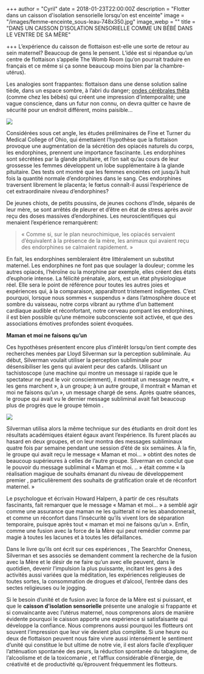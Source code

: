 +++
author = "Cyril"
date = 2018-01-23T22:00:00Z
description = "Flotter dans un caisson d'isolation sensorielle lorsqu'on est enceinte"
image = "/images/femme-enceinte_sous-leau-748x350.jpg"
image_webp = ""
title = "DANS UN CAISSON D’ISOLATION SENSORIELLE COMME UN BÉBÉ DANS LE VENTRE DE SA MÈRE"

+++
L’expérience du caisson de flottaison est-elle une sorte de retour au sein maternel? Beaucoup de gens le pensent. L’idée est si répandue qu’un centre de flottaison s’appelle The Womb Room (qu’on pourrait traduire en français et ce même si ça sonne beaucoup moins bien par la chambre-utérus).

Les analogies sont frappantes: flottaison dans une dense solution saline tiède, dans un espace sombre, à l’abri du danger; [ondes cérébrales thêta](https://jeflotte.com/blog/comment-entrer-dans-un-rythme-cerebral-theta-grace-aux-caissons-d-isolation-sensorielle/) (comme chez les bébés) qui créent une impression d’intemporalité; une vague conscience, dans un futur non connu, on devra quitter ce havre de sécurité pour un endroit différent, moins paisible…

![](/images/baby-upside-down-going-to-pool-water_bfvw5j04s-201x300.jpg)

Considérées sous cet angle, les études préliminaires de Fine et Turner du Medical College of Ohio, qui émettaient l’hypothèse que la flottaison provoque une augmentation de la sécrétion des opiacés naturels du corps, les endorphines, prennent une importance fascinante. Les endorphines sont sécrétées par la glande pituitaire, et l’on sait qu’au cours de leur grossesse les femmes développent un lobe supplémentaire à la glande pituitaire. Des tests ont montré que les femmes enceintes ont jusqu’à huit fois la quantité normale d’endorphines dans le sang. Ces endorphines traversent librement le placenta; le fœtus connaît-il aussi l’expérience de cet extraordinaire niveau d’endorphines?

De jeunes chiots, de petits poussins, de jeunes cochons d’Inde, séparés de leur mère, se sont arrêtés de pleurer et d’être en état de stress après avoir reçu des doses massives d’endorphines. Les neuroscientifiques qui menaient l’expérience remarquèrent:

> « Comme si, sur le plan neurochimique, les opiacés servaient d’équivalent à la présence de la mère, les animaux qui avaient reçu des endorphines se calmaient rapidement. »

En fait, les endorphines sembleraient être littéralement un substitut maternel. Les endorphines ne font pas que soulager la douleur; comme les autres opiacés, l’héroïne ou la morphine par exemple, elles créent des états d’euphorie intense. La félicité prénatale, alors, est un état physiologique réel. Elle sera le point de référence pour toutes les autres joies et expériences qui, à la comparaison, apparaîtront tristement indigentes. C’est pourquoi, lorsque nous sommes « suspendus » dans l’atmosphère douce et sombre du vaisseau, notre corps vibrant au rythme d’un battement cardiaque audible et réconfortant, notre cerveau pompant les endorphines, il est bien possible qu’une mémoire subconsciente soit activée, et que des associations émotives profondes soient évoquées.

**Maman et moi ne faisons qu’un**

Ces hypothèses présentent encore plus d’intérêt lorsqu’on tient compte des recherches menées par Lloyd Silverman sur la perception subliminale. Au début, Silverman voulait utiliser la perception subliminale pour désensibiliser les gens qui avaient peur des cafards. Utilisant un tachistoscope (une machine qui montre un message si rapide que le spectateur ne peut le voir consciemment), il montrait un message neutre, « les gens marchent », à un groupe; à un autre groupe, il montrait « Maman et moi ne faisons qu’un », un message chargé de sens. Après quatre séances, le groupe qui avait vu le dernier message subliminal avait fait beaucoup plus de progrès que le groupe témoin .

![](/images/dm_03242016_1542-300x200.jpg)

Silverman utilisa alors la même technique sur des étudiants en droit dont les résultats académiques étaient égaux avant l’expérience. Ils furent placés au hasard en deux groupes, et on leur montra des messages subliminaux quatre fois par semaine pendant une session d’été de six semaines. À la fin, le groupe qui avait reçu le message « Maman et moi… » obtint des notes de beaucoup supérieures à celles de l’autre groupe. Silverman en conclut que le pouvoir du message subliminal « Maman et moi. .. » était comme « la réalisation magique de souhaits émanant du niveau de développement premier , particulièrement des souhaits de gratification orale et de réconfort maternel. »

Le psychologue et écrivain Howard Halpern, à partir de ces résultats fascinants, fait remarquer que le message « Maman et moi… » a semblé agir comme une assurance que maman ne les quitterait ni ne les abandonnerait, et comme un réconfort dans l’insécurité qu’ils vivent lors de séparation temporaire, puisque après tout « maman et moi ne faisons qu’un ». Enfin, comme une fusion avec la force de la Mère qui peut remédier comme par magie à toutes les lacunes et à toutes les défaillances.

Dans le livre qu’ils ont écrit sur ces expériences , The Searchfor Oneness, Silverman et ses associés se demandent comment la recherche de la fusion avec la Mère et le désir de ne faire qu’un avec elle peuvent, dans le quotidien, devenir l’impulsion la plus puissante, incitant les gens à des activités aussi variées que la méditation, les expériences religieuses de toutes sortes, la consommation de drogues et d’alcool, l’entrée dans des sectes religieuses ou le jogging.

Si le besoin d’unité et de fusion avec la force de la Mère est si puissant, et que le **caisson d’isolation sensorielle** présente une analogie si frappante et si convaincante avec l’utérus maternel, nous comprenons alors de manière évidente pourquoi le caisson apporte une expérience si satisfaisante qui développe la confiance. Nous comprenons aussi pourquoi les flotteurs ont souvent l’impression que leur vie devient plus complète. Si une heure ou deux de flottaison peuvent nous faire vivre aussi intensément le sentiment d’unité qui constitue le but ultime de notre vie, il est alors facile d’expliquer l’atténuation spontanée des peurs, la réduction spontanée du tabagisme, de l’alcoolisme et de la toxicomanie , et l’afflux considérable d’énergie, de créativité et de productivité qu’éprouvent fréquemment les flotteurs.